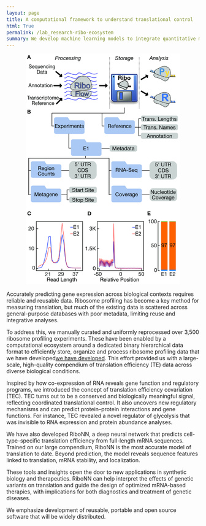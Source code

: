 ```yaml
---
layout: page
title: A computational framework to understand translational control
html: True
permalink: /lab_research-ribo-ecosystem
summary: We develop machine learning models to integrate quantitative measurements of translation into cohesive, predictive frameworks.
---
```


<center>
<!-- <h1> A computational ecosystem to understand translation</h1> -->
</center>

<p>
  <center>
  <img src="/img/publications/2020_bioinfomatics.jpg" alt="Ribo Ecosystem" style="width:400px;">
  </center>
</p>

<p>
Accurately predicting gene expression across biological contexts requires reliable and reusable data.  Ribosome profiling has become a key method for measuring translation, but much of the existing data is scattered across general-purpose databases with poor metadata, limiting reuse and integrative analyses.

To address this, we manually curated and uniformly reprocessed over 3,500 ribosome profiling experiments. These have been enabled by a computational ecosystem around a dedicated binary hierarchical data format to efficiently store,
organize and process ribosome profiling data that we have developed<a href="https://academic.oup.com/bioinformatics/article/36/9/2929/5701654">we have developed</a>. This effort provided us with a large-scale, high-quality compendium of translation efficiency (TE) data across diverse biological conditions.
</p>

<p>
Inspired by how co-expression of RNA reveals gene function and regulatory programs, we introduced the concept of translation efficiency covariation (TEC). TEC turns out to be a conserved and biologically meaningful signal, reflecting coordinated translational control. It also uncovers new regulatory mechanisms and can predict protein–protein interactions and gene functions. For instance, TEC revealed a novel regulator of glycolysis that was invisible to RNA expression and protein abundance analyses.
</p>

<p>
We have also developed RiboNN, a deep neural network that predicts cell-type-specific translation efficiency from full-length mRNA sequences. Trained on our large compendium, RiboNN is the most accurate model of translation to date. Beyond prediction, the model reveals sequence features linked to translation, mRNA stability, and localization.

These tools and insights open the door to new applications in synthetic biology and therapeutics. RiboNN can help interpret the effects of genetic variants on translation and guide the design of optimized mRNA-based therapies, with implications for both diagnostics and treatment of genetic diseases.
</p>

<p>
We emphasize development of reusable, portable and open source software that will be widely distributed.
</p>